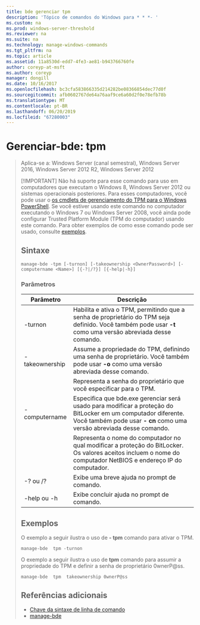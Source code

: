 ```yaml
---
title: bde gerenciar tpm
description: 'Tópico de comandos do Windows para * * *- '
ms.custom: na
ms.prod: windows-server-threshold
ms.reviewer: na
ms.suite: na
ms.technology: manage-windows-commands
ms.tgt_pltfrm: na
ms.topic: article
ms.assetid: 11a8530d-edd7-4fe3-ae81-b943766760fe
author: coreyp-at-msft
ms.author: coreyp
manager: dongill
ms.date: 10/16/2017
ms.openlocfilehash: bc3cfa583866335d214282be08366854dec77d0f
ms.sourcegitcommit: afb0602767de64a76aaf9ce6a60d2f0e78efb78b
ms.translationtype: MT
ms.contentlocale: pt-BR
ms.lasthandoff: 06/20/2019
ms.locfileid: "67280003"
---
```

# <a name="manage-bde-tpm"></a>Gerenciar-bde: tpm

> Aplica-se a: Windows Server (canal semestral), Windows Server 2016, Windows Server 2012 R2, Windows Server 2012
> 
> [!IMPORTANT]
> Não há suporte para esse comando para uso em computadores que executam o Windows 8, Windows Server 2012 ou sistemas operacionais posteriores. Para esses computadores, você pode usar o [os cmdlets de gerenciamento do TPM para o Windows PowerShell](https://docs.microsoft.com/powershell/module/trustedplatformmodule/).
> Se você estiver usando este comando no computador executando o Windows 7 ou Windows Server 2008, você ainda pode configurar Trusted Platform Module (TPM do computador) usando este comando. Para obter exemplos de como esse comando pode ser usado, consulte [exemplos](#BKMK_Examples).
> ## <a name="syntax"></a>Sintaxe
> ```
> manage-bde -tpm [-turnon] [-takeownership <OwnerPassword>] [-computername <Name>] [{-?|/?}] [{-help|-h}]
> ```
> ### <a name="parameters"></a>Parâmetros
> 
> |    Parâmetro    |                                                                              Descrição                                                                               |
> |-----------------|------------------------------------------------------------------------------------------------------------------------------------------------------------------------|
> |     -turnon     |              Habilita e ativa o TPM, permitindo que a senha de proprietário do TPM seja definido. Você também pode usar **-t** como uma versão abreviada desse comando.              |
> | -takeownership  |                      Assume a propriedade do TPM, definindo uma senha de proprietário. Você também pode usar **-o** como uma versão abreviada desse comando.                       |
> | <OwnerPassword> |                                                      Representa a senha do proprietário que você especificar para o TPM.                                                       |
> |  -computername  | Especifica que bde.exe gerenciar será usado para modificar a proteção do BitLocker em um computador diferente. Você também pode usar **- cn** como uma versão abreviada desse comando. |
> |     <Name>      |    Representa o nome do computador no qual modificar a proteção do BitLocker. Os valores aceitos incluem o nome do computador NetBIOS e endereço IP do computador.     |
> |    -? ou /?     |                                                               Exibe uma breve ajuda no prompt de comando.                                                               |
> |   -help ou -h   |                                                             Exibe concluir ajuda no prompt de comando.                                                              |
> 
> ## <a name="BKMK_Examples"></a>Exemplos
> O exemplo a seguir ilustra o uso de **- tpm** comando para ativar o TPM.
> ```
> manage-bde  tpm -turnon
> ```
> O exemplo a seguir ilustra o uso de **tpm** comando para assumir a propriedade do TPM e definir a senha de proprietário 0wnerP@ss.
> ```
> manage-bde  tpm  takeownership 0wnerP@ss
> ```
> ## <a name="additional-references"></a>Referências adicionais
> -   [Chave da sintaxe de linha de comando](command-line-syntax-key.md)
> -   [manage-bde](manage-bde.md)
